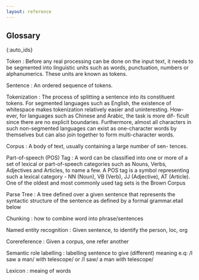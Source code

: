 ```yaml
---
layout: reference
---
```


## Glossary
{:auto_ids}

Token
: Before any real processing can be done on the input text, it
needs to be segmented into linguistic units such as words, punctuation,
numbers or alphanumerics. These units are known as tokens.

Sentence
: An ordered sequence of tokens.

Tokenization
: The process of splitting a sentence into its constituent
tokens.  For segmented languages such as English, the existence of
whitespace makes tokenization relatively easier and uninteresting. How-
ever, for languages such as Chinese and Arabic, the task is more dif-
ficult since there are no explicit boundaries. Furthermore, almost all
characters in such non-segmented languages can exist as one-character
words by themselves but can also join together to form multi-character
words.

Corpus
: A body of text, usually containing a large number of sen-
tences.

Part-of-speech  (POS)  Tag
: A word can be classified into one or
more of a set of lexical or part-of-speech categories such as
Nouns, Verbs, Adjectives and Articles, to name a few. A POS tag is a symbol
representing such a lexical category - NN (Noun),  VB (Verb), JJ (Adjective),
AT (Article). One of the oldest and most commonly used tag sets is
the Brown Corpus

Parse Tree
: A tree defined over a given sentence that represents the
syntactic structure of the sentence as defined by a formal grammar.etail below

Chunking
: how to combine word into phrase/sentences

Named entity recognition
: Given sentence, to identify the person, loc, org

Corereference
: Given a corpus, one refer another

Semantic role labelling
: labelling sentence to give (different) meaning
  e.q: /I saw a man/ with telescope/ or /I saw/ a man with telescope/

Lexicon
: meaing of words

